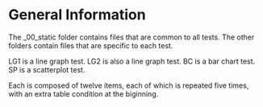 # General Information

The _00_static folder contains files that are common to all tests. The other folders contain files that are specific to each test.

LG1 is a line graph test.
LG2 is also a line graph test.
BC is a bar chart test.
SP is a scatterplot test.

Each is composed of twelve items, each of which is repeated five times, with an extra table condition at the biginning.